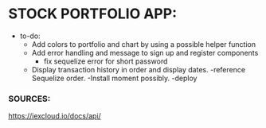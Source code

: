 # STOCK PORTFOLIO APP:

- to-do:
  - Add colors to portfolio and chart by using a possible helper function
  - Add error handling and message to sign up and register components 
    - fix sequelize error for short password
  - Display transaction history in order and display dates. 
    -reference Sequelize order.
    -Install moment possibly. 
  -deploy 

### SOURCES:
https://iexcloud.io/docs/api/